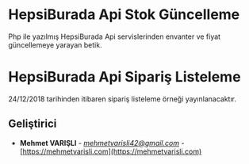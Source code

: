 # HepsiBurada Api Stok Güncelleme

Php ile yazılmış HepsiBurada Api servislerinden envanter ve fiyat güncellemeye yarayan betik.

# HepsiBurada Api Sipariş Listeleme

24/12/2018 tarihinden itibaren sipariş listeleme örneği yayınlanacaktır.


## Geliştirici

* **Mehmet VARIŞLI** - *mehmetvarisli42@gmail.com* - [https://mehmetvarisli.com](https://mehmetvarisli.com)

